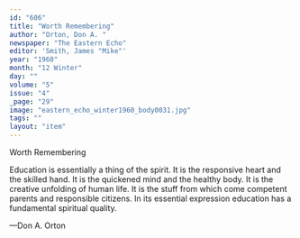 ```yaml
---
id: "606"
title: "Worth Remembering"
author: "Orton, Don A. "
newspaper: "The Eastern Echo"
editor: 'Smith, James "Mike"'
year: "1960"
month: "12 Winter"
day: ""
volume: "5"
issue: "4"
_page: "29"
image: "eastern_echo_winter1960_body0031.jpg"
tags: ""
layout: "item"
---
```

Worth Remembering

Education is essentially a thing of the spirit. It is the responsive heart
and the skilled hand. It is the quickened mind and the healthy body. It is the
creative unfolding of human life. It is the stuff from which come competent
parents and responsible citizens. In its essential expression education has
a fundamental spiritual quality.

—Don A. Orton
